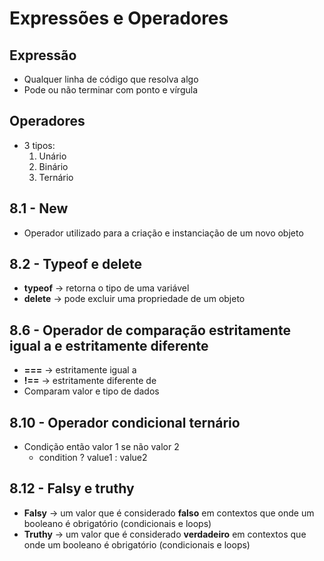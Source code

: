 # Expressões e Operadores

## Expressão
* Qualquer linha de código que resolva algo
* Pode ou não terminar com ponto e vírgula

## Operadores
* 3 tipos:
    1. Unário
    2. Binário
    3. Ternário

## 8.1 - New
* Operador utilizado para a criação e instanciação de um novo objeto

## 8.2 - Typeof e delete
* __typeof__ → retorna o tipo de uma variável
* __delete__ → pode excluir uma propriedade de um objeto

## 8.6 - Operador de comparação estritamente igual a e estritamente diferente
* __===__ → estritamente igual a
* __!==__ → estritamente diferente de
* Comparam valor e tipo de dados

## 8.10 - Operador condicional ternário
* Condição então valor 1 se não valor 2
    * condition ? value1 : value2

## 8.12 - Falsy e truthy
* __Falsy__ → um valor que é considerado __falso__ em contextos que onde um booleano é obrigatório (condicionais e loops)
* __Truthy__ → um valor que é considerado __verdadeiro__ em contextos que onde um booleano é obrigatório (condicionais e loops)